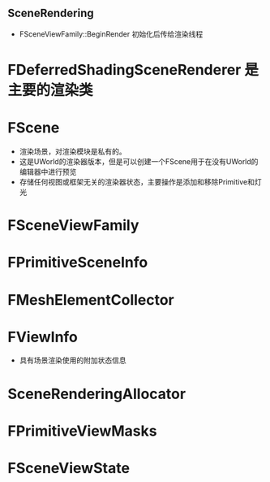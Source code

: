 ## SceneRendering
- FSceneViewFamily::BeginRender 初始化后传给渲染线程

# FDeferredShadingSceneRenderer 是主要的渲染类



# FScene
- 渲染场景，对渲染模块是私有的。
- 这是UWorld的渲染器版本，但是可以创建一个FScene用于在没有UWorld的编辑器中进行预览
- 存储任何视图或框架无关的渲染器状态，主要操作是添加和移除Primitive和灯光

# FSceneViewFamily

# FPrimitiveSceneInfo

# FMeshElementCollector

# FViewInfo
- 具有场景渲染使用的附加状态信息

# SceneRenderingAllocator

# FPrimitiveViewMasks

# FSceneViewState
